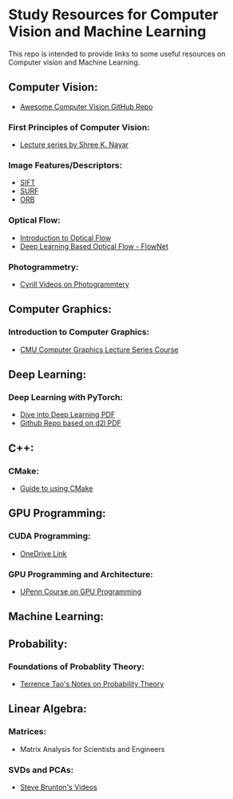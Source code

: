 # Study Resources for Computer Vision and Machine Learning

This repo is intended to provide links to some useful resources on Computer vision and Machine Learning.

## Computer Vision:

- [Awesome Computer Vision GitHub Repo](https://github.com/jbhuang0604/awesome-computer-vision) 

### First Principles of Computer Vision:
- [Lecture series by Shree K. Nayar](https://www.youtube.com/channel/UCf0WB91t8Ky6AuYcQV0CcLw)

### Image Features/Descriptors:
- [SIFT](https://medium.com/data-breach/introduction-to-sift-scale-invariant-feature-transform-65d7f3a72d40)
- [SURF](https://medium.com/data-breach/introduction-to-surf-speeded-up-robust-features-c7396d6e7c4e)
- [ORB](https://medium.com/data-breach/introduction-to-orb-oriented-fast-and-rotated-brief-4220e8ec40cf)

### Optical Flow:
- [Introduction to Optical Flow](https://nanonets.com/blog/optical-flow/)
- [Deep Learning Based Optical Flow - FlowNet](https://github.com/NVIDIA/flownet2-pytorch)

### Photogrammetry:
- [Cyrill Videos on Photogrammtery](https://www.youtube.com/watch?v=SyB7Wg1e62A&list=PLgnQpQtFTOGRYjqjdZxTEQPZuFHQa7O7Y)

## Computer Graphics:

### Introduction to Computer Graphics:
- [CMU Computer Graphics Lecture Series Course](https://www.youtube.com/playlist?list=PL9_jI1bdZmz2emSh0UQ5iOdT2xRHFHL7E)

## Deep Learning:

### Deep Learning with PyTorch:
- [Dive into Deep Learning PDF](https://d2l.ai/d2l-en-pytorch.pdf)
- [Github Repo based on d2l PDF](https://github.com/dsgiitr/d2l-pytorch)

## C++:
### CMake:
- [Guide to using CMake](https://www.internalpointers.com/post/modern-cmake-beginner-introduction)

## GPU Programming:

### CUDA Programming:
- [OneDrive Link](https://onedrive.live.com/embed?resid=A6B78147D66DD722%2195892&authkey=!AH-8XiWeEb4q_nc&em=2)

### GPU Programming and Architecture:
- [UPenn Course on GPU Programming](https://cis565-fall-2020.github.io/syllabus/)

## Machine Learning:

## Probability:

### Foundations of Probablity Theory:
- [Terrence Tao's Notes on Probability Theory](https://terrytao.wordpress.com/2015/09/29/275a-notes-0-foundations-of-probability-theory/)

## Linear Algebra:

### Matrices:
- Matrix Analysis for Scientists and Engineers

### SVDs and PCAs:
- [Steve Brunton's Videos](https://www.youtube.com/playlist?list=PLMrJAkhIeNNRpsRhXTMt8uJdIGz9-X_1-)
